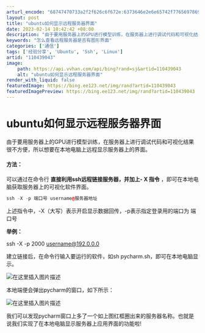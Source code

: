 ```yaml
---
arturl_encode: "68747470733a2f2f626c6f672e:6373646e2e6e65742f77656978696e5f34333537323539352f:61727469636c652f64657461696c732f313130343339303433"
layout: post
title: "ubuntu如何显示远程服务器界面"
date: 2023-02-14 10:42:42 +08:00
description: "由于要用服务器上的GPU进行模型训练，在服务器上进行调试代码和可视化结果很不方便，所以想要在本地电脑"
keywords: "怎么查看远程服务器是否有图形界面"
categories: ['通信']
tags: ['经验分享', 'Ubuntu', 'Ssh', 'Linux']
artid: "110439043"
image:
    path: https://api.vvhan.com/api/bing?rand=sj&artid=110439043
    alt: "ubuntu如何显示远程服务器界面"
render_with_liquid: false
featuredImage: https://bing.ee123.net/img/rand?artid=110439043
featuredImagePreview: https://bing.ee123.net/img/rand?artid=110439043
---
```


# ubuntu如何显示远程服务器界面

由于要用服务器上的GPU进行模型训练，在服务器上进行调试代码和可视化结果很不方便，所以想要在本地电脑上远程显示服务器上的界面。

#### 方法：

可以通过在命令行
**直接利用ssh远程链接服务器，并加上- X 指令**
，即可在本地电脑获取服务器上的可视化软件界面。

```cpp
ssh -X -p 端口号 username@服务器地址

```

上述指令中，-X（大写）表示开启显示数据回传，-p表示指定登录用的端口为 端口号

**举例：**

ssh -X -p 2000 username@192.0.0.0

建立链接后，在命令行输入要运行的软件，如sh pycharm.sh，即可在本地电脑显示。
  
![在这里插入图片描述](https://i-blog.csdnimg.cn/blog_migrate/453b2a7324bb385058f0cedeaf6a37c3.png#pic_center)
  
本地端便会弹出pycharm的窗口，如下所示：
  
![在这里插入图片描述](https://i-blog.csdnimg.cn/blog_migrate/8602f731305aaf3f217ef3bdf9d52623.png#pic_center)
  
我们可以发现pycharm窗口上多了一个如上图红框圈出来的服务器名称。也就是说我们实现了在本地电脑显示服务器上应用界面的功能啦!
